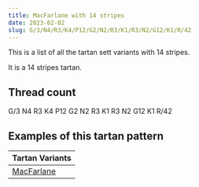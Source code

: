 ```yaml
---
title: MacFarlane with 14 stripes
date: 2023-02-02
slug: G/3/N4/R3/K4/P12/G2/N2/R3/K1/R3/N2/G12/K1/R/42
---
```

This is a list of all the tartan sett variants with 14 stripes.

It is a 14 stripes tartan.


## Thread count
G/3 N4 R3 K4 P12 G2 N2 R3 K1 R3 N2 G12 K1 R/42

## Examples of this tartan pattern

| Tartan Variants |
|---------------|
| [MacFarlane](/variants/g/3/n4/r3/k4/p12/g2/n2/r3/k1/r3/n2/g12/k1/r/42-g004c00-k000000-nd0d0d0-p5a3094-rc80000)||
